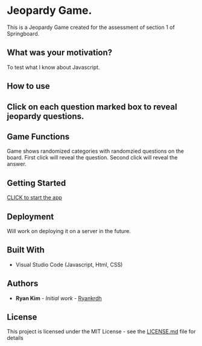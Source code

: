 # Jeopardy Game.

This is a Jeopardy Game created for the assessment of section 1 of Springboard.

## What was your motivation?

To test what I know about Javascript.

## How to use

## Click on each question marked box to reveal jeopardy questions.

## Game Functions

Game shows randomized categories with randomzied questions on the board.
First click will reveal the question.
Second click will reveal the answer.

## Getting Started

<a href="https://ryankrdh.github.io/Jeopardy-Game/">CLICK to start the app</a>

## Deployment

Will work on deploying it on a server in the future.

## Built With

- Visual Studio Code (Javascript, Html, CSS)

## Authors

- **Ryan Kim** - _Initial work_ - [Ryankrdh](https://github.com/ryankrdh)

## License

This project is licensed under the MIT License - see the [LICENSE.md](LICENSE.md) file for details
